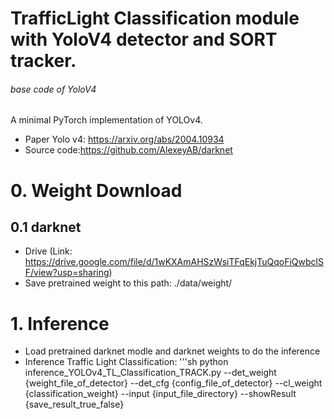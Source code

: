 # TrafficLight Classification module with YoloV4 detector and SORT tracker.

###### base code of YoloV4 
A minimal PyTorch implementation of YOLOv4.
- Paper Yolo v4: https://arxiv.org/abs/2004.10934
- Source code:https://github.com/AlexeyAB/darknet

# 0. Weight Download
## 0.1 darknet
- Drive (Link: https://drive.google.com/file/d/1wKXAmAHSzWsiTFqEkjTuQqoFiQwbclSF/view?usp=sharing)
- Save pretrained weight to this path: ./data/weight/
# 1. Inference 
- Load pretrained darknet modle and darknet weights to do the inference
- Inference Traffic Light Classification:
'''sh
python inference_YOLOv4_TL_Classification_TRACK.py --det_weight {weight_file_of_detector} --det_cfg {config_file_of_detector} --cl_weight {classification_weight} --input {input_file_directory} --showResult {save_result_true_false}    
